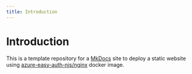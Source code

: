 ```yaml
---
title: Introduction
---
```

# Introduction

This is a template repository for a [MkDocs] site to deploy a static website using [azure-easy-auth-njs/nginx][azure-easy-auth-njs] docker image.

[MkDocs]: https://www.mkdocs.org
[azure-easy-auth-njs]: https://github.com/yaegashi/azure-easy-auth-njs